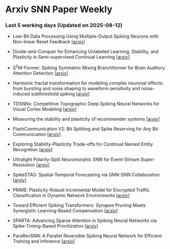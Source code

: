 # Arxiv SNN Paper Weekly


 ### **Last 5 working days (Updated on 2025-08-12)** 


- Low-Bit Data Processing Using Multiple-Output Spiking Neurons with Non-linear Reset Feedback [[arxiv](https://arxiv.org/abs/2508.06292)]

- Divide-and-Conquer for Enhancing Unlabeled Learning, Stability, and Plasticity in Semi-supervised Continual Learning [[arxiv](https://arxiv.org/abs/2508.05316)]

- S$^2$M-Former: Spiking Symmetric Mixing Branchformer for Brain Auditory Attention Detection [[arxiv](https://arxiv.org/abs/2508.05164)]

- Harmonic fractal transformation for modeling complex neuronal effects: from bursting and noise shaping to waveform sensitivity and noise-induced subthreshold spiking [[arxiv](https://arxiv.org/abs/2508.05341)]

- TDSNNs: Competitive Topographic Deep Spiking Neural Networks for Visual Cortex Modeling [[arxiv](https://arxiv.org/abs/2508.04270)]

- Measuring the stability and plasticity of recommender systems [[arxiv](https://arxiv.org/abs/2508.03941)]

- FlashCommunication V2: Bit Splitting and Spike Reserving for Any Bit Communication [[arxiv](https://arxiv.org/abs/2508.03760)]

- Exploring Stability-Plasticity Trade-offs for Continual Named Entity Recognition [[arxiv](https://arxiv.org/abs/2508.03259)]

- Ultralight Polarity-Split Neuromorphic SNN for Event-Stream Super-Resolution [[arxiv](https://arxiv.org/abs/2508.03244)]

- SpikeSTAG: Spatial-Temporal Forecasting via GNN-SNN Collaboration [[arxiv](https://arxiv.org/abs/2508.02069)]

- PRIME: Plasticity-Robust Incremental Model for Encrypted Traffic Classification in Dynamic Network Environments [[arxiv](https://arxiv.org/abs/2508.02031)]

- Toward Efficient Spiking Transformers: Synapse Pruning Meets Synergistic Learning-Based Compensation [[arxiv](https://arxiv.org/abs/2508.01992)]

- SPARTA: Advancing Sparse Attention in Spiking Neural Networks via Spike-Timing-Based Prioritization [[arxiv](https://arxiv.org/abs/2508.01646)]

- ParaRevSNN: A Parallel Reversible Spiking Neural Network for Efficient Training and Inference [[arxiv](https://arxiv.org/abs/2508.01223)]

